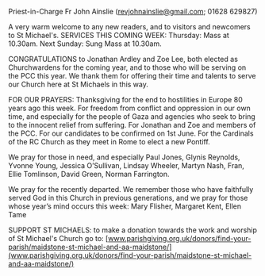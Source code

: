 
Priest-in-Charge Fr John Ainslie ([revjohnainslie@gmail.com](mailto:revjohnainslie@gmail.com); 01628 629827)

A very warm welcome to any new readers, and to visitors and newcomers to St Michael's.
SERVICES THIS COMING WEEK: Thursday: Mass at 10.30am. Next Sunday: Sung Mass at 10.30am.

CONGRATULATIONS to Jonathan Ardley and Zoe Lee, both elected as Churchwardens for the coming year, and to
those who will be serving on the PCC this year. We thank them for offering their time and talents to serve our Church
here at St Michaels in this way.

FOR OUR PRAYERS: Thanksgiving for the end to hostilities in Europe 80 years ago this week. For freedom from
conflict and oppression in our own time, and especially for the people of Gaza and agencies who seek to bring to the
innocent relief from suffering. For Jonathan and Zoe and members of the PCC. For our candidates to be confirmed on
1st June. For the Cardinals of the RC Church as they meet in Rome to elect a new Pontiff.

We pray for those in need, and especially Paul Jones, Glynis Reynolds, Yvonne Young, Jessica O’Sullivan, Lindsay
Wheeler, Martyn Nash, Fran, Ellie Tomlinson, David Green, Norman Farrington.

We pray for the recently departed. We remember those who have faithfully served God in this Church in previous
generations, and we pray for those whose year’s mind occurs this week: Mary Flisher, Margaret Kent, Ellen Tame


SUPPORT ST MICHAELS: to make a donation towards the work and worship of St Michael's Church go to:
[www.parishgiving.org.uk/donors/find-your-parish/maidstone-st-michael-and-aa-maidstone/](www.parishgiving.org.uk/donors/find-your-parish/maidstone-st-michael-and-aa-maidstone/)
